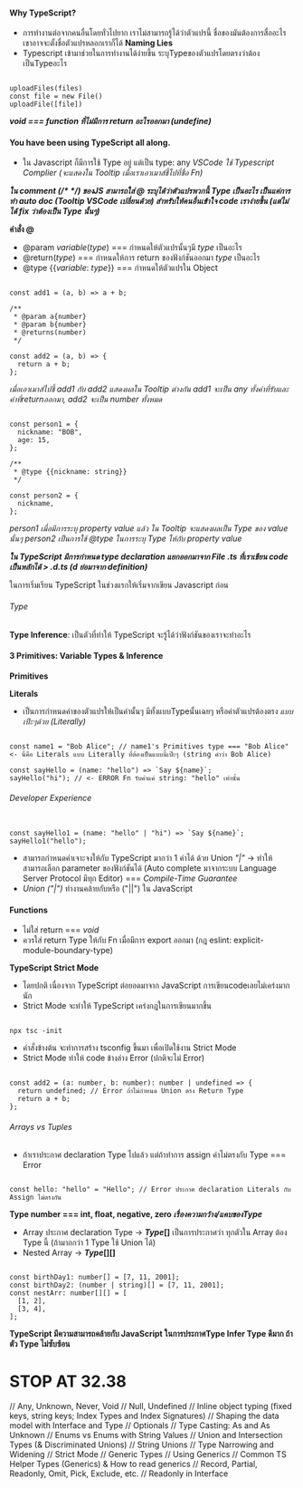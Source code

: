 #### Why TypeScript?

- การทำงานต่อจากคนอื่นโดยทั่วไปยาก เราไม่สามารถรู้ได้ว่าตัวแปรนี้ ชื่อของมันต้องการสื่ออะไร เขาอาจจะตั้งชื่อตัวแปรหลอกเราก็ได้ **Naming Lies**
- Typescript เข้ามาช่วยในการทำงานได้ง่ายขึ้น ระบุTypeของตัวแปรโดยตรงว่าต้องเป็นTypeอะไร

```

uploadFiles(files)
const file = new File()
uploadFile([file])

```

**_void === function ที่ไม่มีการ return อะไรออกมา (undefine)_**

#### You have been using TypeScript all along.

- ใน Javascript ก็มีการใช้ Type อยู่ แต่เป็น type: any _VSCode ใช้ Typescript Complier (จะแสดงใน Tooltip เมื่อเราเอาเมาส์ชี้ไปที่ชื่อ Fn)_

**_ใน comment (/\* \*/) ของJS สามารถใส่ @ ระบุได้ว่าตัวแปรพวกนี้ Type เป็นอะไร เป็นแค่การทำ auto doc (Tooltip VSCode เปลี่ยนด้วย) สำหรับให้คนอื่นเข้าใจ code เราง่ายขึ้น (แต่ไม่ได้ fix ว่าต้องเป็น Type นั้นๆ)_**

**คำสั่ง @**

- @param _variable_(_type_) === กำหนดให้ตัวแปรนั้นๆมี _type_ เป็นอะไร
- @return(_type_) === กำหนดให้การ return ของฟังก์ชันออกมา _type_ เป็นอะไร
- @type {{_variable_: _type_}} === กำหนดให้ตัวแปรใน Object

```

const add1 = (a, b) => a + b;

/**
 * @param a{number}
 * @param b{number}
 * @returns(number)
 */

const add2 = (a, b) => {
  return a + b;
};

```

_เมื่อเอาเมาส์ไปชี้ add1 กับ add2 แสดงผลใน Tooltip ต่างกัน add1 จะเป็น any ทั้งค่าที่รับและค่าที่returnออกมา, add2 จะเป็น number ทั้งหมด_

```

const person1 = {
  nickname: "BOB",
  age: 15,
};

/**
 * @type {{nickname: string}}
 */

const person2 = {
  nickname,
};

```

_person1 เมื่อมีการระบุ property value แล้ว ใน Tooltip จะแสดงผลเป็น Type ของ value นั้นๆ_
_person2 เป็นการใช้ @type ในการระบุ Type ให้กับ property value_

**_ใน TypeScript มีการกำหนด type declaration แยกออกมาจาก File .ts ที่เราเขียน code เป็นหลักได้ > .d.ts (d ย่อมาจาก definition)_**

ในการเริ่มเรียน TypeScript ในช่วงแรกให้เริ่มจากเขียน Javascript ก่อน

###### Type

**Type Inference**: เป็นตัวที่ทำให้ TypeScript จะรู้ได้ว่าฟังก์ชันของเราจะทำอะไร

#### 3 Primitives: Variable Types & Inference

**Primitives**

**Literals**

- เป็นการกำหนดค่าของตัวแปรให้เป็นค่านั้นๆ มีทั้งแบบTypeนั้นเฉยๆ หรือค่าตัวแปรต้องตรง _แบบเปีะๆด้วย (Literally)_

```

const name1 = "Bob Alice"; // name1's Primitives type === "Bob Alice" <- นี่คือ Literals แบบ Literally ที่ต้องเป็นแบบนี้เป๊ะๆ (string คำว่า Bob Alice)

const sayHello = (name: "hello") => `Say ${name}`;
sayHello("hi"); // <- ERROR Fn รับค่าแค่ string: "hello" เท่านั้น

```

###### Developer Experience

```

const sayHello1 = (name: "hello" | "hi") => `Say ${name}`;
sayHello1("hello");

```

- สามารถกำหนดค่าเจาะจงให้กับ TypeScript มากว่า 1 ค่าได้ ด้วย Union _"|"_ -> ทำให้สามารถเลือก parameter ของฟังก์ชันได้ (Auto complete มาจากระบบ Language Server Protocol มีทุก Editor) === _Compile-Time Guarantee_
- _Union ("|")_ ทำงานคล้ายกับหรือ ("||") ใน JavaScript

#### Functions

- ไม่ใส่ return === _void_
- ควรใส่ return Type ให้กับ Fn เมื่อมีการ export ออกมา (กฎ eslint: explicit-module-boundary-type)

**TypeScript Strict Mode**

- โดยปกติ เนื่องจาก TypeScript ต่อยอดมาจาก JavaScript การเขียนcodeเลยไม่เคร่งมากนัก
- Strict Mode จะทำให้ TypeScript เคร่งกฎในการเขียนมากขึ้น

```

npx tsc -init

```

- คำสั่งข้างต้น จะทำการสร้าง tsconfig ขึ้นมา เพื่อเปิดใช้งาน Strict Mode
- Strict Mode ทำให้ code ข้างล่าง Error (ปกติจะไม่ Error)

```

const add2 = (a: number, b: number): number | undefined => {
  return undefined; // Error ถ้าไม่กำหนด Union ตรง Return Type
  return a + b;
};

```

###### Arrays vs Tuples

- ถ้าเราประกาศ declaration Type ไปแล้ว แต่ถ้าทำการ assign ค่าไม่ตรงกับ Type === Error

```

const hello: "hello" = "Hello"; // Error ประกาศ declaration Literals กับ Assign ไม่ตรงกัน

```

**Type number === int, float, negative, zero _เรื่องความกว้าง/แคบของType_**

- Array ประกาศ declaration Type -> **_Type_\[\]** เป็นการประกาศว่า ทุกตัวใน Array ต้อง Type นี้ (ถ้ามากกว่า 1 Type ใช้ Union ได้)
- Nested Array -> **_Type_\[\]\[\]**

```

const birthDay1: number[] = [7, 11, 2001];
const birthDay2: (number | string)[] = [7, 11, 2001];
const nestArr: number[][] = [
  [1, 2],
  [3, 4],
];

```

**TypeScript มีความสามารถคล้ายกับ JavaScript ในการประกาศType Infer Type ดีมาก ถ้าตัว Type ไม่ซับซ้อน**

# STOP AT 32.38

// Any, Unknown, Never, Void
// Null, Undefined
// Inline object typing (fixed keys, string keys; Index Types and Index Signatures)
// Shaping the data model with Interface and Type
// Optionals
// Type Casting: As and As Unknown
// Enums vs Enums with String Values
// Union and Intersection Types (& Discriminated Unions)
// String Unions
// Type Narrowing and Widening
// Strict Mode
// Generic Types
// Using Generics
// Common TS Helper Types (Generics) & How to read generics
// Record, Partial, Readonly, Omit, Pick, Exclude, etc.
// Readonly in Interface
